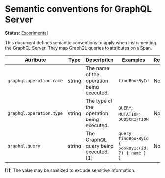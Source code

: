 # Semantic conventions for GraphQL Server

**Status**: [Experimental](../../../document-status.md)

This document defines semantic conventions to apply when instrumenting the GraphQL Server. They map GraphQL queries to
attributes on a Span.

<!-- semconv graphql -->
| Attribute  | Type | Description  | Examples  | Required |
|---|---|---|---|---|
| `graphql.operation.name` | string | The name of the operation being executed. | `findBookById` | No |
| `graphql.operation.type` | string | The type of the operation being executed. | `QUERY`; `MUTATION`; `SUBSCRIPTION` | No |
| `graphql.query` | string | The GraphQL query being executed. [1] | `query findBookById { bookById(id: ?) { name } }` | No |

**[1]:** The value may be sanitized to exclude sensitive information.
<!-- endsemconv -->
